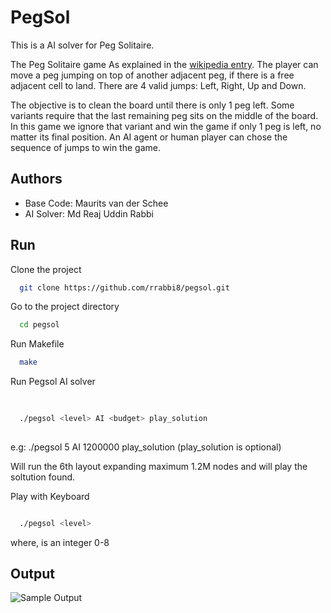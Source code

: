 
# PegSol

This is a AI solver for Peg Solitaire. 

The Peg Solitaire game
As explained in the [wikipedia entry](https://en.wikipedia.org/wiki/Peg_solitaire#Play). The player can move a peg jumping on top of another adjacent
peg, if there is a free adjacent cell to land. There are 4 valid jumps: Left, Right, Up and Down.

The objective is to clean the board until there is only 1 peg left. Some variants require that the last
remaining peg sits on the middle of the board. In this game we ignore that variant and win the game
if only 1 peg is left, no matter its final position. An AI agent or human player can chose the sequence
of jumps to win the game.



## Authors

- Base Code: Maurits van der Schee
- AI Solver: Md Reaj Uddin Rabbi


## Run

Clone the project

```bash
  git clone https://github.com/rrabbi8/pegsol.git
```

Go to the project directory

```bash
  cd pegsol
```

Run Makefile

```bash
  make
```

Run Pegsol AI solver

```bash
  
  
  ./pegsol <level> AI <budget> play_solution
    
```
  
  
  e.g: ./pegsol 5 AI 1200000 play_solution (play_solution is optional)
  
  Will run the 6th layout expanding maximum 1.2M nodes and will play the soltution found.
  


Play with Keyboard

```bash

  ./pegsol <level>

```
where, <level> is an integer 0-8


## Output

![Sample Output](https://github.com/rrabbi8/pegsol/issues/1#issue-1602812207)
